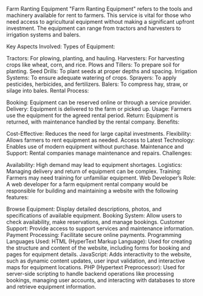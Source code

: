 Farm Ranting Equipment
"Farm Ranting Equipment" refers to the tools and machinery available for rent to farmers. This service is vital for those who need access to agricultural equipment without making a significant upfront investment. The equipment can range from tractors and harvesters to irrigation systems and balers.

Key Aspects Involved:
Types of Equipment:

Tractors: For plowing, planting, and hauling.
Harvesters: For harvesting crops like wheat, corn, and rice.
Plows and Tillers: To prepare soil for planting.
Seed Drills: To plant seeds at proper depths and spacing.
Irrigation Systems: To ensure adequate watering of crops.
Sprayers: To apply pesticides, herbicides, and fertilizers.
Balers: To compress hay, straw, or silage into bales.
Rental Process:

Booking: Equipment can be reserved online or through a service provider.
Delivery: Equipment is delivered to the farm or picked up.
Usage: Farmers use the equipment for the agreed rental period.
Return: Equipment is returned, with maintenance handled by the rental company.
Benefits:

Cost-Effective: Reduces the need for large capital investments.
Flexibility: Allows farmers to rent equipment as needed.
Access to Latest Technology: Enables use of modern equipment without purchase.
Maintenance and Support: Rental companies manage maintenance and repairs.
Challenges:

Availability: High demand may lead to equipment shortages.
Logistics: Managing delivery and return of equipment can be complex.
Training: Farmers may need training for unfamiliar equipment.
Web Developer’s Role:
A web developer for a farm equipment rental company would be responsible for building and maintaining a website with the following features:

Browse Equipment: Display detailed descriptions, photos, and specifications of available equipment.
Booking System: Allow users to check availability, make reservations, and manage bookings.
Customer Support: Provide access to support services and maintenance information.
Payment Processing: Facilitate secure online payments.
Programming Languages Used:
HTML (HyperText Markup Language): Used for creating the structure and content of the website, including forms for booking and pages for equipment details.
JavaScript: Adds interactivity to the website, such as dynamic content updates, user input validation, and interactive maps for equipment locations.
PHP (Hypertext Preprocessor): Used for server-side scripting to handle backend operations like processing bookings, managing user accounts, and interacting with databases to store and retrieve equipment information.
